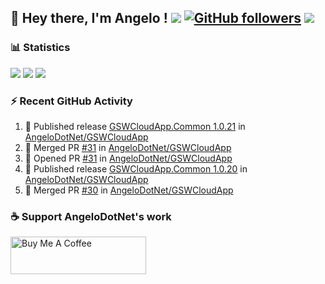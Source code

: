 ## 👋 Hey there, I'm Angelo ! ![](https://img.shields.io/badge/Intel-Core_i5_12th-0071C5?style=for-the-badge&logo=intel&logoColor=white) [![GitHub followers](https://img.shields.io/github/followers/angelodotnet?label=GitHub%20Followers&style=for-the-badge)](https://github.com/angelodotnet) <a href="https://dev.to/angelodotnet"><img src="https://img.shields.io/badge/dev.to-0A0A0A.svg?style=for-the-badge&logo=devdotto&logoColor=white"></a>
<!--
### HacktoberFest 2024
[![An image of @angeloit87's Holopin badges, which is a link to view their full Holopin profile](https://holopin.me/angeloit87)](https://holopin.io/@angeloit87)
-->
### 📊 Statistics
![](http://github-profile-summary-cards.vercel.app/api/cards/profile-details?username=angelodotnet&theme=darcula)
![](http://github-profile-summary-cards.vercel.app/api/cards/stats?username=angelodotnet&theme=darcula)
![](http://github-profile-summary-cards.vercel.app/api/cards/repos-per-language?username=angelodotnet&theme=darcula)
<!--
![](http://github-profile-summary-cards.vercel.app/api/cards/productive-time?username=angelodotnet&theme=dark&utcOffset=1)
![AngeloDotNet's GitHub stats](https://github-readme-stats.vercel.app/api?username=angelodotnet&show_icons=true&theme=dracula)
![Top Langs](https://github-readme-stats.vercel.app/api/top-langs/?username=angelodotnet&layout=compact)
[![AngeloDotNet's github activity graph](https://github-readme-activity-graph.vercel.app/graph?username=angelodotnet&theme=dracula)](https://github.com/angelodotnet)
-->

### ⚡ Recent GitHub Activity
<!--START_SECTION:activity-->
1. 🚀 Published release [GSWCloudApp.Common 1.0.21](https://github.com/AngeloDotNet/GSWCloudApp/releases/tag/Common_v1.0.21) in [AngeloDotNet/GSWCloudApp](https://github.com/AngeloDotNet/GSWCloudApp)
2. 🎉 Merged PR [#31](https://github.com/AngeloDotNet/GSWCloudApp/pull/31) in [AngeloDotNet/GSWCloudApp](https://github.com/AngeloDotNet/GSWCloudApp)
3. 💪 Opened PR [#31](https://github.com/AngeloDotNet/GSWCloudApp/pull/31) in [AngeloDotNet/GSWCloudApp](https://github.com/AngeloDotNet/GSWCloudApp)
4. 🚀 Published release [GSWCloudApp.Common 1.0.20](https://github.com/AngeloDotNet/GSWCloudApp/releases/tag/Common_v1.0.20) in [AngeloDotNet/GSWCloudApp](https://github.com/AngeloDotNet/GSWCloudApp)
5. 🎉 Merged PR [#30](https://github.com/AngeloDotNet/GSWCloudApp/pull/30) in [AngeloDotNet/GSWCloudApp](https://github.com/AngeloDotNet/GSWCloudApp)
<!--END_SECTION:activity-->

### ☕ Support AngeloDotNet's work
<a href="https://www.buymeacoffee.com/angelodotnet" target="_blank"><img src="https://cdn.buymeacoffee.com/buttons/v2/default-yellow.png" alt="Buy Me A Coffee" style="height: 60px !important;width: 217px !important;" ></a>

